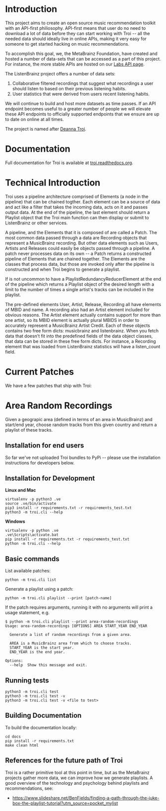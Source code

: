 # Introduction

This project aims to create an open source music recommendation toolkit with an API-first
philiosophy. API-first means that user do no need to download a lot of data before they
can start working with Troi -- all the needed data should ideally live in online APIs, making
it very easy for someone to get started hacking on music recommendations.

To accomplish this goal, we, the MetaBrainz Foundation, have created and hosted a number of data-sets
that can be accessed as a part of this project. For instance, the more stable APIs are hosted on our
[Labs API page](https://labs.api.listenbrainz.org).

The ListenBrainz project offers a number of data sets:

1. Collaborative filtered recordings that suggest what recordings a user should listen to based on
their previous listening habits.
2. User statistics that were derived from users recent listening habits.

We will continue to build and host more datasets as time passes. If an API endpoint becomes useful to
a greater number of people we will elevate these API endpoints to officially supported endpoints
that we ensure are up to date on online at all times.

The project is named after [Deanna Troi](https://en.wikipedia.org/wiki/Deanna_Troi).

# Documentation

Full documentation for Troi is available at [troi.readthedocs.org](https://troi.readthedocs.org).

# Technical Introduction

Troi uses a pipeline architecture comprised of Elements (a node in the pipeline) that can be chained
togther. Each element can be a source of data and act like a filter that takes the incoming data,
acts on it and passes output data. At the end of the pipeline, the last element should return
a Playlist object that the Troi main function can then display or submit to ListenBrainz or other
services.

A pipeline, and the Elements that it is composed of are called a Patch. The most common data passed
through a data are Recording objects that represent a MusicBrainz recording. But other data elements
such as Users, Artists and Releases could easily be objects passed through a pipeline. A patch never
processes data on its own -- a Patch returns a constructed pipeline of Elements that are chained 
together. The Elements are the classes that process data, but those are invoked only after the pipeline
is constructed and when Troi begins to generate a playlist.

If is not uncommon to have a PlaylistRedundancyReducerElement at the end of the pipeline
which returns a Playlist object of the desired length with a limit to the number of times a single
artist's tracks can be included in the playlist.

The pre-defined elements User, Artist, Release, Recording all have elements of MBID and name. A recording
also had an Artist element included for obvious reasons. The Artist element actually contains support
for more than one artist, so its MBID element is actually plural MBIDS in order to accurately represent
a MusicBrainz Artist Credit. Each of these objects contains two free form dicts: musicbrainz and listenbrainz.
When you fetch data that doesn't fit into the predefined fields of the data object classes, that data can be
stored in these free form dicts. For instance, a Recording element that was loaded from ListenBrainz
statistics will have a listen_count field.


# Current Patches

We have a few patches that ship with Troi:

# Area Random Recordings

Given a geograpic area (defined in terms of an area in MusicBrainz) and start/end year, choose random tracks
from this given country and return a playlist of these tracks.



## Installation for end users

So far we've not uploaded Troi bundles to PyPi -- please use the installation instructions for developers
below.

## Installation for Development

**Linux and Mac**

```
virtualenv -p python3 .ve
source .ve/bin/activate
pip3 install -r requirements.txt -r requirements_test.txt
python3 -m troi.cli --help
```

**Windows**

```
virtualenv -p python .ve
.ve\Scripts\activate.bat
pip install -r requirements.txt -r requirements_test.txt
python -m troi.cli --help
```

## Basic commands

List available patches:

    python -m troi.cli list

Generate a playlist using a patch:

    python -m troi.cli playlist --print [patch-name]

If the patch requires arguments, running it with no arguments will print a usage statement, e.g.

    $ python -m troi.cli playlist --print area-random-recordings
    Usage: area-random-recordings [OPTIONS] AREA START_YEAR END_YEAR
   
      Generate a list of random recordings from a given area.
   
      AREA is a MusicBrainz area from which to choose tracks.
      START_YEAR is the start year.
      END_YEAR is the end year.
   
    Options:
      --help  Show this message and exit.

## Running tests

```
python3 -m troi.cli test
python3 -m troi.cli test -v
python3 -m troi.cli test -v <file to test>
```

## Building Documentation

To build the documentation locally:

    cd docs
    pip install -r requirements.txt
    make clean html

## References for the future path of Troi

Troi is a rather primitive tool at this point in time, but as the MetaBrainz projects gather more data, we can improve
how we generate playlists. A good overview of the technology and psychology behind playlists and recommendations, see:

* https://www.slideshare.net/BenFields/finding-a-path-through-the-juke-box-the-playlist-tutorial?utm_source=pocket_mylist
